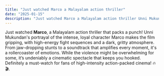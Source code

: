 ```yaml
---
title: "Just watched Marco a Malayalam action thriller"
date: "2025-01-15"
description: "Just watched Marco a Malayalam action thriller Unni Mukundan's portrayal of the intense, loyal character Marco makes the film gripping, with high-energy fight sequences and a dark, gritty atmosphere."
---
```


Just watched **Marco**, a Malayalam action thriller that packs a punch! Unni Mukundan's portrayal of the intense, loyal character Marco makes the film gripping, with high-energy fight sequences and a dark, gritty atmosphere. From jaw-dropping stunts to a soundtrack that amplifies every moment, it's a rollercoaster of emotions. While the violence might be overwhelming for some, it’s undeniably a cinematic spectacle that keeps you hooked. Definitely a must-watch for fans of high-intensity action-packed cinema! 🔥🎬.
